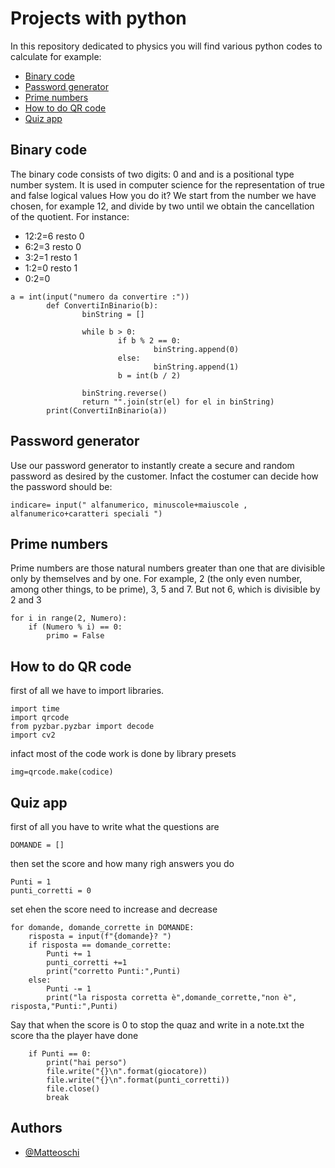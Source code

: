 # Projects with python
In this repository dedicated to physics you will find various python codes to calculate  for example:
- [Binary code](#Binary-code)
- [Password generator](#Password-generator)
- [Prime numbers](#Prime-numbers)
- [How to do QR code](#How-to-do-QR-code)
- [Quiz app](#Quiz-app)

## Binary code
<a name="Binary-code"></a>
The binary code consists of two digits: 0 and and is a positional type number system. It is used in computer science for the representation of true and false logical values
How you do it? We start from the number we have chosen, for example 12, and divide by two until we obtain the cancellation of the quotient. For instance:

- 12:2=6    resto 0
- 6:2=3     resto 0
- 3:2=1     resto 1
- 1:2=0     resto 1
- 0:2=0

```
a = int(input("numero da convertire :"))
        def ConvertiInBinario(b):
                binString = []

                while b > 0:
                        if b % 2 == 0:
                                binString.append(0)
                        else:
                                binString.append(1)
                        b = int(b / 2)

                binString.reverse()
                return "".join(str(el) for el in binString)
        print(ConvertiInBinario(a))
```
## Password generator
<a name="Password-generator"></a>
Use our password generator to instantly create a secure and random password  as desired by the customer. Infact the costumer can decide how the password should be:
```
indicare= input(" alfanumerico, minuscole+maiuscole , alfanumerico+caratteri speciali ")
```
## Prime numbers
<a name="Prime-numbers"></a>
Prime numbers are those natural numbers greater than one that are divisible only by themselves and by one. For example, 2 (the only even number, among other things, to be prime), 3, 5 and 7. But not 6, which is divisible by 2 and 3
```
for i in range(2, Numero):
    if (Numero % i) == 0:
        primo = False
```
## How to do QR code
<a name="How-to-do-QR-code"></a>
first of all we have to import libraries.
```
import time
import qrcode
from pyzbar.pyzbar import decode
import cv2
```
infact most of the code work is done by library presets
```
img=qrcode.make(codice)
```
## Quiz app
<a name="Quiz-app"></a>
first of all you have to write what the questions are
```
DOMANDE = []
```
then set the score and how many righ answers you do
```
Punti = 1
punti_corretti = 0
```
set ehen the score need to increase and decrease 
```
for domande, domande_corrette in DOMANDE:
    risposta = input(f"{domande}? ")
    if risposta == domande_corrette:
        Punti += 1
        punti_corretti +=1
        print("corretto Punti:",Punti)
    else:
        Punti -= 1
        print("la risposta corretta è",domande_corrette,"non è", risposta,"Punti:",Punti)
```
Say that when the score is 0 to stop the quaz and write in a note.txt the score tha the player have done
```
    if Punti == 0:
        print("hai perso")
        file.write("{}\n".format(giocatore))
        file.write("{}\n".format(punti_corretti))  
        file.close()
        break
```

## Authors

- [@Matteoschi](https://github.com/Matteoschi)
